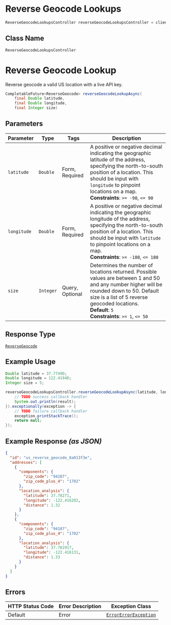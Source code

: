 # Reverse Geocode Lookups

```java
ReverseGeocodeLookupsController reverseGeocodeLookupsController = client.getReverseGeocodeLookupsController();
```

## Class Name

`ReverseGeocodeLookupsController`


# Reverse Geocode Lookup

Reverse geocode a valid US location with a live API key.

```java
CompletableFuture<ReverseGeocode> reverseGeocodeLookupAsync(
    final Double latitude,
    final Double longitude,
    final Integer size)
```

## Parameters

| Parameter | Type | Tags | Description |
|  --- | --- | --- | --- |
| `latitude` | `Double` | Form, Required | A positive or negative decimal indicating the geographic latitude of the address, specifying the north-to-south position of a location. This should be input with `longitude` to pinpoint locations on a map.<br>**Constraints**: `>= -90`, `<= 90` |
| `longitude` | `Double` | Form, Required | A positive or negative decimal indicating the geographic longitude of the address, specifying the north-to-south position of a location. This should be input with `latitude` to pinpoint locations on a map.<br>**Constraints**: `>= -180`, `<= 180` |
| `size` | `Integer` | Query, Optional | Determines the number of locations returned. Possible values are between 1 and 50 and any number higher will be rounded down to 50. Default size is a list of 5 reverse geocoded locations.<br>**Default**: `5`<br>**Constraints**: `>= 1`, `<= 50` |

## Response Type

[`ReverseGeocode`](../../doc/models/reverse-geocode.md)

## Example Usage

```java
Double latitude = 37.7749D;
Double longitude = 122.4194D;
Integer size = 5;

reverseGeocodeLookupsController.reverseGeocodeLookupAsync(latitude, longitude, size).thenAccept(result -> {
    // TODO success callback handler
    System.out.println(result);
}).exceptionally(exception -> {
    // TODO failure callback handler
    exception.printStackTrace();
    return null;
});
```

## Example Response *(as JSON)*

```json
{
  "id": "us_reverse_geocode_8a013f3e",
  "addresses": [
    {
      "components": {
        "zip_code": "94107",
        "zip_code_plus_4": "1702"
      },
      "location_analysis": {
        "latitude": 37.78271,
        "longitude": -122.416202,
        "distance": 1.32
      }
    },
    {
      "components": {
        "zip_code": "94107",
        "zip_code_plus_4": "1702"
      },
      "location_analysis": {
        "latitude": 37.782917,
        "longitude": -122.416131,
        "distance": 1.33
      }
    }
  ]
}
```

## Errors

| HTTP Status Code | Error Description | Exception Class |
|  --- | --- | --- |
| Default | Error | [`ErrorErrorException`](../../doc/models/error-error-exception.md) |

